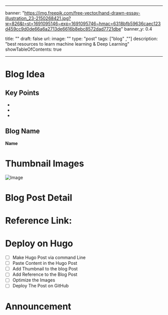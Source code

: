 
---
banner: "https://img.freepik.com/free-vector/hand-drawn-essay-illustration_23-2150268421.jpg?w=826&t=st=1691095146~exp=1691095746~hmac=6318bfb59636caec123d459cc9d0de66a6a2713de6616b8ebc8572dad7721dbe"
banner_y: 0.4

title: ""
draft: false
url: 
image: ""
type: "post"
tags: ["blog" ,""]
description: "best resources to learn machine learning & Deep Learning"
showTableOfContents: true

---


# Blog Idea 


## Key Points 
- 
- 
- 
## Blog Name

**Name**

# Thumbnail Images 

![Image]()

# Blog Post Detail







# Reference Link: 


# Deploy on Hugo

-  [ ] Make Hugo Post via command Line
-  [ ] Paste Content in the Hugo Post
-  [ ] Add Thumbnail to the blog Post
-  [ ] Add Reference to the Blog Post
-  [ ] Optimize the Images 
-  [ ] Deploy The Post on GitHub

# Announcement 
